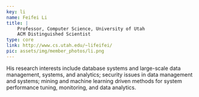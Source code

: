 ```yaml
---
key: li
name: Feifei Li
title: |
    Professor, Computer Science, University of Utah
    ACM Distinguished Scientist
type: core
link: http://www.cs.utah.edu/~lifeifei/
pic: assets/img/member_photos/li.png
---
```


His research interests include database systems and large-scale data management, systems, and analytics; security issues in data management and systems; mining and machine learning driven methods for system performance tuning, monitoring, and data analytics.